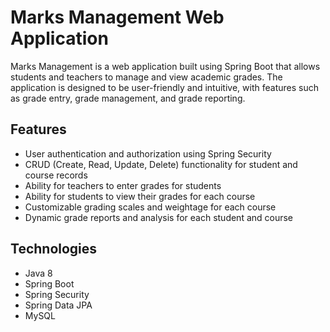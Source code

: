 # Marks Management Web Application

Marks Management is a web application built using Spring Boot that allows students and teachers to manage and view academic grades. The application is designed to be user-friendly and intuitive, with features such as grade entry, grade management, and grade reporting.

## Features

- User authentication and authorization using Spring Security
- CRUD (Create, Read, Update, Delete) functionality for student and course records
- Ability for teachers to enter grades for students
- Ability for students to view their grades for each course
- Customizable grading scales and weightage for each course
- Dynamic grade reports and analysis for each student and course

## Technologies

- Java 8
- Spring Boot 
- Spring Security 
- Spring Data JPA 
- MySQL 
